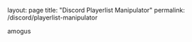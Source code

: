 layout: page
title: "Discord Playerlist Manipulator"
permalink: /discord/playerlist-manipulator

amogus
